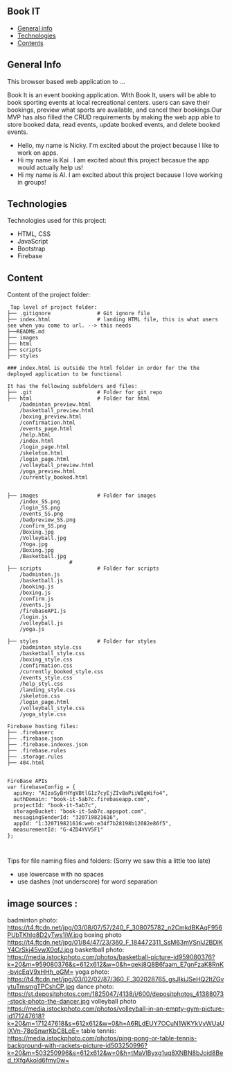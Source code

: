 ## Book IT

- [General info](#general-info)
- [Technologies](#technologies)
- [Contents](#content)

## General Info

This browser based web application to ...

Book It is an event booking application. With Book It,  users will be able to book sporting events at local recreational centers. users can save their bookings, preview what sports are available, and cancel their bookings.Our MVP has also filled the CRUD requirements by making the web app able to store booked data, read events, update booked events, and delete booked events. 

- Hello, my name is Nicky. I'm excited about the project because I like to work on apps.
- Hi my name is Kai . I am excited about this project becasue the app would actually help us!
- Hi my name is Al. I am excited about this project because I love working in groups!

## Technologies

Technologies used for this project:

- HTML, CSS
- JavaScript
- Bootstrap
- Firebase 

## Content

Content of the project folder:

```
 Top level of project folder:
├── .gitignore               # Git ignore file
├── index.html               # landing HTML file, this is what users see when you come to url. --> this needs
├──README.md
├── images
├── html
├── scripts
├── styles

### index.html is outside the html folder in order for the the deployed application to be functional 

It has the following subfolders and files:
├── .git                     # Folder for git repo
├── html                     # Folder for html
    /badminton_preview.html
    /basketball_preview.html
    /boxing_preview.html
    /confirmation.html
    /events_page.html
    /help.html
    /index.html
    /login_page.html
    /skeleton.html
    /login_page.html        
    /volleyball_preview.html
    /yoga_preview.html
    /currently_booked.html


├── images                   # Folder for images
    /index_SS.png
    /login_SS.png
    /events_SS.png
    /badpreview_SS.png
    /confirm_SS.png
    /Boxing.jpg
    /Volleyball.jpg
    /Yoga.jpg
    /Boxing.jpg
    /Basketball.jpg
                    #
├── scripts                  # Folder for scripts
    /badminton.js
    /basketball.js
    /booking.js
    /boxing.js
    /confirm.js
    /events.js
    /firebaseAPI.js
    /login.js
    /volleyball.js
    /yoga.js
                 
├── styles                   # Folder for styles
    /badminton_style.css
    /basketball_style.css
    /boxing_style.css
    /confirmation.css
    /currently_booked_style.css
    /events_style.css
    /help_styl.css
    /landing_style.css
    /skeleton.css
    /login_page.html        
    /volleyball_style.css
    /yoga_style.css

Firebase hosting files:
├── .firebaserc
├── .firebase.json
├── .firebase.indexes.json
├── .firebase.rules
├── .storage.rules
├── 404.html


FireBase APIs
var firebaseConfig = {
  apiKey: "AIzaSyBrHYgVBtlG1z7cyEjZIv8aPiiWIgWifo4",
  authDomain: "book-it-5ab7c.firebaseapp.com",
  projectId: "book-it-5ab7c",
  storageBucket: "book-it-5ab7c.appspot.com",
  messagingSenderId: "320719821616",
  appId: "1:320719821616:web:e34f7b28198b12082e86f5",
  measurementId: "G-4ZD4YVV5F1"
};
  


```

Tips for file naming files and folders: (Sorry we saw this a little too late)

- use lowercase with no spaces
- use dashes (not underscore) for word separation

## image sources :

badminton photo: https://t4.ftcdn.net/jpg/03/08/07/57/240_F_308075782_n2CmkdBKAqF956PUbTKhIg8D2yTws1iW.jpg
boxing photo https://t4.ftcdn.net/jpg/01/84/47/23/360_F_184472311_SsM63mVSnlJ2BDlKY4CrSkj45vwX0ofJ.jpg
basketball photo: https://media.istockphoto.com/photos/basketball-picture-id959080376?k=20&m=959080376&s=612x612&w=0&h=qekj8Q8B6faam_E7gnFzaK8RnK-bvicEqV9xHHh_oGM=
yoga photo: https://t4.ftcdn.net/jpg/03/02/02/87/360_F_302028765_gsJIkiJSeHQ2ltZGvytuTmsmgTPCshCP.jpg
dance photo: https://st.depositphotos.com/1825047/4138/i/600/depositphotos_41388073-stock-photo-the-dancer.jpg
volleyball photo https://media.istockphoto.com/photos/volleyball-in-an-empty-gym-picture-id171247618?k=20&m=171247618&s=612x612&w=0&h=A6RLdEUY7OCuN1WKYkVyWUaUlXVn-78oSnwrKbC8LqE=
table tennis: https://media.istockphoto.com/photos/ping-pong-or-table-tennis-background-with-rackets-picture-id503250996?k=20&m=503250996&s=612x612&w=0&h=tMaVlByxg1uq8XNBN8bJoid8Bed_tXfgAkold6fmy0w=
